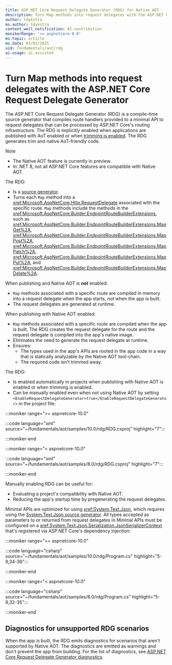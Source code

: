 ```yaml
---
title: ASP.NET Core Request Delegate Generator (RDG) for Native AOT
description: Turn Map methods into request delegates with the ASP.NET Core Request Delegate Generator (RDG) for Native AOT.
author: tdykstra
ms.author: tdykstra
content_well_notification: AI-contribution
monikerRange: '>= aspnetcore-8.0'
ms.topic: article
ms.date: 03/01/2025
uid: fundamentals/aot/rdg
ai-usage: ai-assisted
---
```

# Turn Map methods into request delegates with the ASP.NET Core Request Delegate Generator

<!-- UPDATE 9.0 Activate after release and INCLUDE is updated

[!INCLUDE[](~/includes/not-latest-version.md)]

-->

The ASP.NET Core Request Delegate Generator (RDG) is a compile-time source generator that compiles route handlers provided to a minimal API to request delegates that can be processed by ASP.NET Core's routing infrastructure. The RDG is implicitly enabled when applications are published with AoT enabled or when [trimming is enabled](/dotnet/core/deploying/trimming/trimming-options#enable-trimming). The RDG generates trim and native AoT-friendly code.

> [!NOTE]
> * The Native AOT feature is currently in preview.
> * In .NET 8, not all ASP.NET Core features are compatible with Native AOT.

The RDG:

* Is a [source generator](/dotnet/csharp/roslyn-sdk/source-generators-overview).
* Turns each `Map` method into a <xref:Microsoft.AspNetCore.Http.RequestDelegate> associated with the specific route. `Map` methods include the methods in the <xref:Microsoft.AspNetCore.Builder.EndpointRouteBuilderExtensions>, such as <xref:Microsoft.AspNetCore.Builder.EndpointRouteBuilderExtensions.MapGet%2A>, <xref:Microsoft.AspNetCore.Builder.EndpointRouteBuilderExtensions.MapPost%2A>, <xref:Microsoft.AspNetCore.Builder.EndpointRouteBuilderExtensions.MapPatch%2A>, <xref:Microsoft.AspNetCore.Builder.EndpointRouteBuilderExtensions.MapPut%2A>, and <xref:Microsoft.AspNetCore.Builder.EndpointRouteBuilderExtensions.MapDelete%2A>.

When publishing and Native AOT is ***not*** enabled:

* `Map` methods associated with a specific route are compiled in memory into a request delegate when the app starts, not when the app is built.
* The request delegates are generated at runtime.

When publishing with Native AOT enabled:

* `Map` methods associated with a specific route are compiled when the app is built. The RDG creates the request delegate for the route and the request delegate is compiled into the app's native image.
* Eliminates the need to generate the request delegate at runtime.
* Ensures:
  * The types used in the app's APIs are rooted in the app code in a way that is statically analyzable by the Native AOT tool-chain.
  * The required code isn't trimmed away.

The RDG:

* Is enabled automatically in projects when publishing with Native AOT is enabled or when trimming is enabled.
* Can be manually enabled even when not using Native AOT by setting `<EnableRequestDelegateGenerator>true</EnableRequestDelegateGenerator>` in the project file:

:::moniker range=">= aspnetcore-10.0"

:::code language="xml" source="~/fundamentals/aot/samples/10.0/rdg/RDG.csproj" highlight="7":::

:::moniker-end

:::moniker range="< aspnetcore-10.0"

:::code language="xml" source="~/fundamentals/aot/samples/8.0/rdg/RDG.csproj" highlight="7":::

:::moniker-end

Manually enabling RDG can be useful for:

* Evaluating a project's compatibility with Native AOT.
* Reducing the app's startup time by pregenerating the request delegates.

Minimal APIs are optimized for using <xref:System.Text.Json>, which requires using the [System.Text.Json source generator](/dotnet/standard/serialization/system-text-json/source-generation). All types accepted as parameters to or returned from request delegates in Minimal APIs must be configured on a <xref:System.Text.Json.Serialization.JsonSerializerContext> that's registered via ASP.NET Core's dependency injection:

:::moniker range=">= aspnetcore-10.0"

:::code language="csharp" source="~/fundamentals/aot/samples/10.0/rdg/Program.cs" highlight="5-9,34-36":::

:::moniker-end

:::moniker range="< aspnetcore-10.0"

:::code language="csharp" source="~/fundamentals/aot/samples/8.0/rdg/Program.cs" highlight="5-9,32-35":::

:::moniker-end

## Diagnostics for unsupported RDG scenarios

When the app is built, the RDG emits diagnostics for scenarios that aren't supported by Native AOT. The diagnostics are emitted as warnings and don't prevent the app from building. For the list of diagnostics, see [ASP.NET Core Request Delegate Generator diagnostics](xref:fundamentals/aot/request-delegate-generator/rdg-ids).
